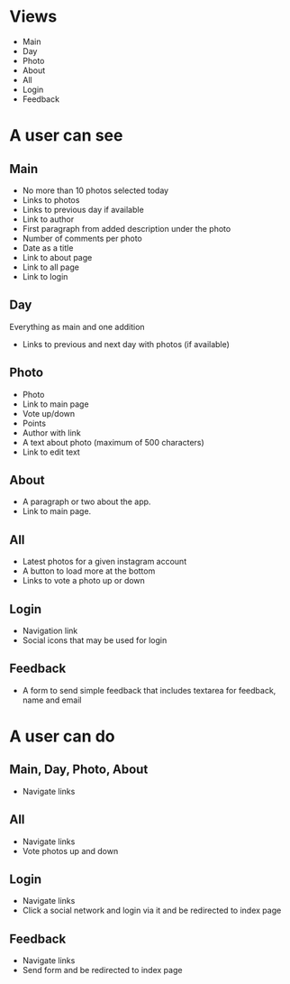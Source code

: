 # Views

- Main
- Day
- Photo 
- About
- All
- Login
- Feedback
 
# A user can see

## Main

- No more than 10 photos selected today
- Links to photos
- Links to previous day if available
- Link to author
- First paragraph from added description under the photo
- Number of comments per photo
- Date as a title
- Link to about page
- Link to all page
- Link to login

## Day

Everything as main and one addition

- Links to previous and next day with photos (if available)

## Photo 

- Photo
- Link to main page
- Vote up/down
- Points
- Author with link
- A text about photo (maximum of 500 characters)
- Link to edit text

## About

- A paragraph or two about the app.
- Link to main page.

## All

- Latest photos for a given instagram account
- A button to load more at the bottom
- Links to vote a photo up or down

## Login

- Navigation link
- Social icons that may be used for login

## Feedback

- A form to send simple feedback that includes textarea for feedback, name and email

# A user can do

## Main, Day, Photo, About

- Navigate links

## All
 
- Navigate links
- Vote photos up and down

## Login

- Navigate links
- Click a social network and login via it and be redirected to index page

## Feedback

- Navigate links
- Send form and be redirected to index page

